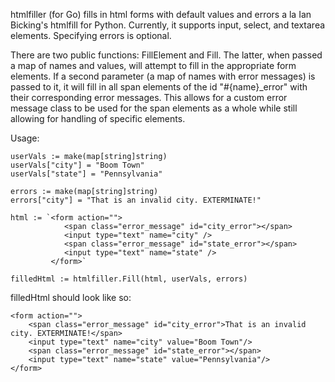 htmlfiller (for Go) fills in html forms with default values and errors a la Ian Bicking's htmlfill for Python. Currently, it supports input, select, and textarea elements. Specifying errors is optional.

There are two public functions: FillElement and Fill. The latter, when passed a map of names and values, will attempt to fill in the appropriate form elements. If a second parameter (a map of names with error messages) is passed to it, it will fill in all span elements of the id "#{name}_error" with their corresponding error messages. This allows for a custom error message class to be used for the span elements as a whole while still allowing for handling of specific elements.

Usage:

    userVals := make(map[string]string)
    userVals["city"] = "Boom Town"
    userVals["state"] = "Pennsylvania"

    errors := make(map[string]string)
    errors["city"] = "That is an invalid city. EXTERMINATE!"

    html := `<form action="">
                <span class="error_message" id="city_error"></span>
                <input type="text" name="city" />
                <span class="error_message" id="state_error"></span>
                <input type="text" name="state" />
             </form>`

    filledHtml := htmlfiller.Fill(html, userVals, errors)

filledHtml should look like so:

    <form action="">
        <span class="error_message" id="city_error">That is an invalid city. EXTERMINATE!</span>
        <input type="text" name="city" value="Boom Town"/>
        <span class="error_message" id="state_error"></span>
        <input type="text" name="state" value="Pennsylvania"/>
    </form>
 
